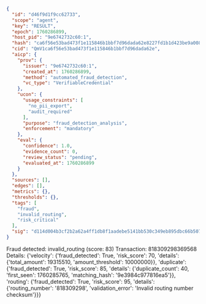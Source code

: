 ```json
{
  "id": "d46f9d1f9cc62733",
  "scope": "agent",
  "key": "RESULT",
  "epoch": 1760286899,
  "host_pid": "9e6742732c60:1",
  "hash": "ca6f56e53bad473f1e115846b1bbf7d96dada62e8227fd1b1d423be9a0081cc2",
  "cid": "QmV1ca6f56e53bad473f1e115846b1bbf7d96dada62e",
  "aicp": {
    "prov": {
      "issuer": "9e6742732c60:1",
      "created_at": 1760286899,
      "method": "automated_fraud_detection",
      "vc_type": "VerifiableCredential"
    },
    "ucon": {
      "usage_constraints": [
        "no_pii_export",
        "audit_required"
      ],
      "purpose": "fraud_detection_analysis",
      "enforcement": "mandatory"
    },
    "eval": {
      "confidence": 1.0,
      "evidence_count": 0,
      "review_status": "pending",
      "evaluated_at": 1760286899
    }
  },
  "sources": [],
  "edges": [],
  "metrics": {},
  "thresholds": {},
  "tags": [
    "fraud",
    "invalid_routing",
    "risk_critical"
  ],
  "sig": "d114d004b3cf2b2a62a4ff1db8f1aadebe5141bb530c349eb895dbc66b507fc5"
}
```

Fraud detected: invalid_routing (score: 83)
Transaction: 818309298369568
Details: {'velocity': {'fraud_detected': True, 'risk_score': 70, 'details': {'total_amount': 19315510, 'amount_threshold': 10000000}}, 'duplicate': {'fraud_detected': True, 'risk_score': 85, 'details': {'duplicate_count': 40, 'first_seen': 1760285765, 'matching_hash': '9e3984c977816ea5'}}, 'routing': {'fraud_detected': True, 'risk_score': 95, 'details': {'routing_number': '818309298', 'validation_error': 'Invalid routing number checksum'}}}
